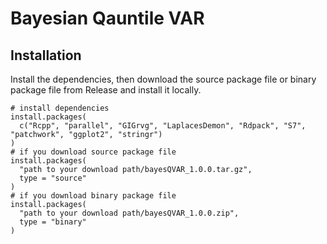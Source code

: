 # Bayesian Qauntile VAR
## Installation
Install the dependencies, then download the source package file or binary package file from Release and install it locally.
```
# install dependencies
install.packages(
  c("Rcpp", "parallel", "GIGrvg", "LaplacesDemon", "Rdpack", "S7", "patchwork", "ggplot2", "stringr")
)
# if you download source package file
install.packages(
  "path to your download path/bayesQVAR_1.0.0.tar.gz",
  type = "source"
)
# if you download binary package file
install.packages(
  "path to your download path/bayesQVAR_1.0.0.zip",
  type = "binary"
)
```

